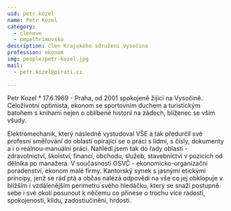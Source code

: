 ```yaml
---
uid: petr.kozel
name: Petr Kozel
category:
  - clenove
  - pmpelhrimovsko
description: člen Krajského sdružení Vysočina
profession: ekonom
img: people/petr-kozel.jpg
mail:
  - petr.kozel@pirati.cz
  
---
```


Petr Kozel * 17.6.1969 - Praha, od 2001 spokojeně žijící na Vysočině. Celoživotní optimista, ekonom se sportovním duchem a turistickým batohem s knihami nejen o oblíbené historii na zádech, blíženec se vším všudy.

Elektromechanik, který následně vystudoval VŠE a tak předurčil své profesní směřování do oblastí opírající se o práci s lidmi, s čísly, dokumenty a i o reálnou-manuální práci. Nahlédl jsem tak do řady oblastí - zdravotnictví, školství, financí, obchodu, služeb, stavebnictví v pozicích od dělníka po manažera. V současnosti OSVČ - ekonomicko-organizační poradenství, ekonom malé firmy. Kantorský synek s jasnými etickými principy, jenž se rád ptá a občas nalézá odpovědi na vše co jej obklopuje v bližším i vzdálenějším perimetru svého hledáčku, který se snaží postupně sebe i své okolí posunout k něčemu co přinese o trochu více radosti, spokojenosti, klidu, zadostiučinění, hrdosti.
